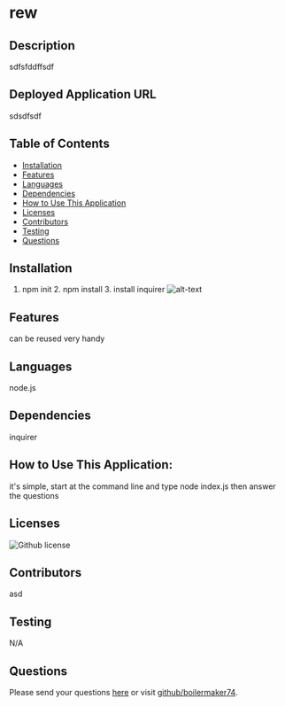 # rew 
## Description
sdfsfddffsdf
## Deployed Application URL
sdsdfsdf
## Table of Contents
* [Installation](#installation)
* [Features](#features)
* [Languages](#languages)
* [Dependencies](#dependencies)
* [How to Use This Application](#usage)
* [Licenses](#Licenses)
* [Contributors](#contributors)
* [Testing](#testing)
* [Questions](#questions)
## Installation
1. npm init 2. npm install 3. install inquirer
![alt-text](sdfsdfsdf)
## Features
can be reused very handy
## Languages
node.js
## Dependencies
inquirer
## How to Use This Application:
it's simple, start at the command line and type node index.js    then answer the questions
## Licenses
![Github license](https://img.shields.io/badge/license-MIT,APACHE2.0,Boost1.0-blue.svg)
## Contributors
asd
## Testing
N/A
## Questions
Please send your questions [here](mailto:wally@gmail.com?subject=[GitHub]%20Dev%20Connect) or visit [github/boilermaker74](https://github.com/boilermaker74).
